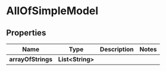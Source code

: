 

# AllOfSimpleModel


## Properties

| Name | Type | Description | Notes |
|------------ | ------------- | ------------- | -------------|
|**arrayOfStrings** | **List&lt;String&gt;** |  |  |



